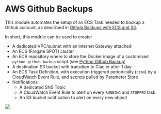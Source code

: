 # AWS Github Backups

This module automates the setup of an ECS Task needed to backup a Github account,
as described in [Github Backups with ECS and S3](https://www.marcolancini.it/2021/blog-github-backups-with-ecs/).

In short, this module can be used to create:
* A dedicated VPC/subnet with an Internet Gateway attached
* An ECS (Fargate SPOT) cluster
* An ECR repository where to store the Docker image of a customised `python-github-backup` script (see [Python Github Backup](https://github.com/marco-lancini/utils/tree/main/docker/python-github-backup))
* A destination S3 bucket with transition to Glacier after 1 day
* An ECS Task Definition, with execution triggered periodically (`cron`) by a CloudWatch Event Rule, and secrets pulled by Parameter Store
* Notifications:
    * A dedicated SNS Topic
    * A CloudWatch Event Rule to alert on every `RUNNING` and `STOPPED` task
    * An S3 bucket notification to alert on every new object

![](https://www.marcolancini.it/images/posts/blog_github_backups_architecture.png)

